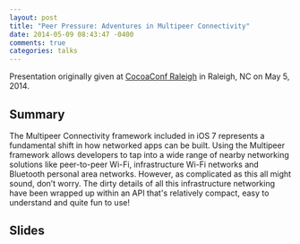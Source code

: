 ```yaml
---
layout: post
title: "Peer Pressure: Adventures in Multipeer Connectivity"
date: 2014-05-09 08:43:47 -0400
comments: true
categories: talks
---
```


Presentation originally given at [CocoaConf Raleigh](http://cocoaconf.com/raleigh-2014/home) in Raleigh, NC on May 5, 2014.

Summary
-------
The Multipeer Connectivity framework included in iOS 7 represents a fundamental shift in how networked apps can be built. Using the Multipeer framework allows developers to tap into a wide range of nearby networking solutions like peer-to-peer Wi-Fi, infrastructure Wi-Fi networks and Bluetooth personal area networks. However, as complicated as this all might sound, don’t worry. The dirty details of all this infrastructure networking have been wrapped up within an API that's relatively compact, easy to understand and quite fun to use!


Slides
------

<script async class="speakerdeck-embed" data-id="014b0810ddcc0131b761266a7d836638" data-ratio="1.6" src="//speakerdeck.com/assets/embed.js"></script>
